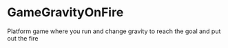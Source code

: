 # GameGravityOnFire
Platform game where you run and change gravity to reach the goal and put out the fire
